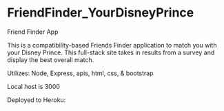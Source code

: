 # FriendFinder_YourDisneyPrince

Friend Finder App 

This is a compatibility-based Friends Finder application to match you with your Disney Prince. This full-stack site takes in results from a survey and display the best overall match.

Utilizes: Node, Express, apis, html, css, & bootstrap

Local host is 3000

Deployed to Heroku: 